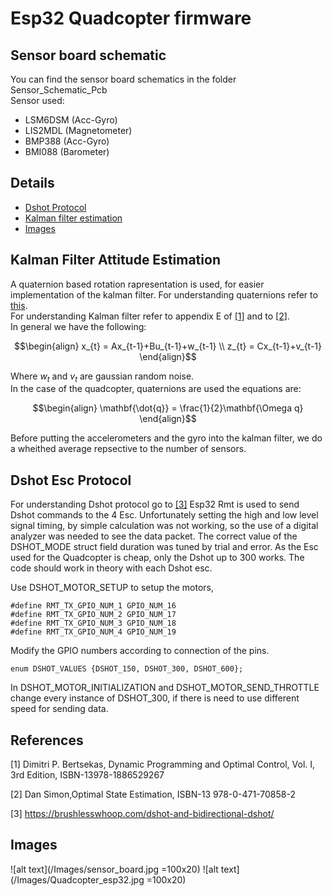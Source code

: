 # Esp32 Quadcopter firmware
## Sensor board schematic
You can find the sensor board schematics in the folder Sensor_Schematic_Pcb \
Sensor used:
- LSM6DSM (Acc-Gyro)
- LIS2MDL (Magnetometer)
- BMP388  (Acc-Gyro)
- BMI088  (Barometer)
## Details
- [Dshot Protocol](#dshot-esc-protocol)
- [Kalman filter estimation](#kalman-filter-attitude-estimation)
- [Images](#images)

## Kalman Filter Attitude Estimation
A quaternion based rotation rapresentation is used, for easier implementation of the kalman filter. For understanding quaternions refer to [this](https://www.google.com/url?sa=t&rct=j&q=&esrc=s&source=web&cd=&cad=rja&uact=8&ved=2ahUKEwjhxsfv96-CAxXcVPEDHbDWA_kQFnoECA8QAQ&url=https%3A%2F%2Fgraphics.stanford.edu%2Fcourses%2Fcs348a-17-winter%2FPapers%2Fquaternion.pdf&usg=AOvVaw3PvGFRNUboT5pRiKrHrWJZ&opi=89978449).
\
For understanding Kalman filter refer to appendix E of [[1]](#1) and to [[2]](#2).
 \
 In general we have the following: 

```math
\begin{align}
 x_{t} = Ax_{t-1}+Bu_{t-1}+w_{t-1}
 \\
 z_{t} = Cx_{t-1}+v_{t-1}
 \end{align}
```
Where $w_t$ and $v_t$ are gaussian random noise.
\
In the case of the quadcopter, quaternions are used the equations are:
```math
\begin{align}
\mathbf{\dot{q}} = \frac{1}{2}\mathbf{\Omega q}
\end{align}
```
Before putting the accelerometers and the gyro into the kalman filter, we do a wheithed average repsective to the number of sensors.

## Dshot Esc Protocol

For understanding Dshot protocol go to [[3]](#3)
Esp32 Rmt is used to send Dshot commands to the 4 Esc.
Unfortunately setting the high and low level signal timing, by simple calculation was not working, so the use of a digital analyzer was needed to see the data packet. The correct value of the DSHOT_MODE struct field duration was tuned by trial and error. As the Esc used for the Quadcopter is cheap, only the Dshot up to 300 works.
The code should work in theory with each Dshot esc.

Use DSHOT_MOTOR_SETUP to setup the motors, 
```
#define RMT_TX_GPIO_NUM_1 GPIO_NUM_16
#define RMT_TX_GPIO_NUM_2 GPIO_NUM_17
#define RMT_TX_GPIO_NUM_3 GPIO_NUM_18
#define RMT_TX_GPIO_NUM_4 GPIO_NUM_19
```
Modify the GPIO numbers according to connection of the pins. 
```
enum DSHOT_VALUES {DSHOT_150, DSHOT_300, DSHOT_600};
```
In DSHOT_MOTOR_INITIALIZATION and DSHOT_MOTOR_SEND_THROTTLE change every instance of DSHOT_300, if there is need to use different speed for sending data. 

## References
<a id="1">[1]</a> 
 Dimitri P. Bertsekas,
Dynamic Programming and Optimal Control, 
Vol. I, 3rd Edition, ISBN-13978-1886529267

<a id="2">[2]</a>
 Dan Simon,Optimal State Estimation, ISBN-13 978-0-471-70858-2

<a id="3">[3]</a> 
 https://brushlesswhoop.com/dshot-and-bidirectional-dshot/

## Images

![alt text](/Images/sensor_board.jpg =100x20)
![alt text](/Images/Quadcopter_esp32.jpg =100x20)





